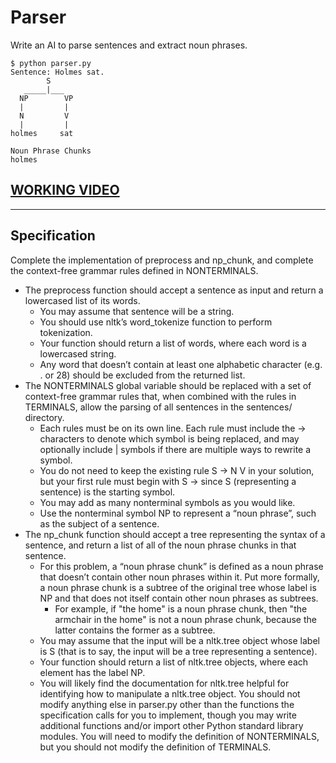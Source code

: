 # Parser
Write an AI to parse sentences and extract noun phrases.
```
$ python parser.py
Sentence: Holmes sat.
        S
   _____|___
  NP        VP
  |         |
  N         V
  |         |
holmes     sat

Noun Phrase Chunks
holmes
```
## [WORKING VIDEO ](https://www.youtube.com/watch?v=DKUzvNxSJOY&feature=youtu.be "CS50 AI")

---

## Specification
Complete the implementation of preprocess and np_chunk, and complete the context-free grammar rules defined in NONTERMINALS.

- The preprocess function should accept a sentence as input and return a lowercased list of its words.
    - You may assume that sentence will be a string.
    - You should use nltk’s word_tokenize function to perform tokenization.
    - Your function should return a list of words, where each word is a lowercased string.
    - Any word that doesn’t contain at least one alphabetic character (e.g. . or 28) should be excluded from the returned list.
- The NONTERMINALS global variable should be replaced with a set of context-free grammar rules that, when combined with the rules in TERMINALS, allow the parsing of all sentences in the sentences/ directory.
    - Each rules must be on its own line. Each rule must include the -> characters to denote which symbol is being replaced, and may optionally include | symbols if there are multiple ways to rewrite a symbol.
    - You do not need to keep the existing rule S -> N V in your solution, but your first rule must begin with S -> since S (representing a sentence) is the starting symbol.
    - You may add as many nonterminal symbols as you would like.
    - Use the nonterminal symbol NP to represent a “noun phrase”, such as the subject of a sentence.
- The np_chunk function should accept a tree representing the syntax of a sentence, and return a list of all of the noun phrase chunks in that sentence.
    - For this problem, a “noun phrase chunk” is defined as a noun phrase that doesn’t contain other noun phrases within it. Put more formally, a noun phrase chunk is a subtree of the original tree whose label is NP and that does not itself contain other noun phrases as subtrees.
        - For example, if "the home" is a noun phrase chunk, then "the armchair in the home" is not a noun phrase chunk, because the latter contains the former as a subtree.
    - You may assume that the input will be a nltk.tree object whose label is S (that is to say, the input will be a tree representing a sentence).
    - Your function should return a list of nltk.tree objects, where each element has the label NP.
    - You will likely find the documentation for nltk.tree helpful for identifying how to manipulate a nltk.tree object.
You should not modify anything else in parser.py other than the functions the specification calls for you to implement, though you may write additional functions and/or import other Python standard library modules. You will need to modify the definition of NONTERMINALS, but you should not modify the definition of TERMINALS.
